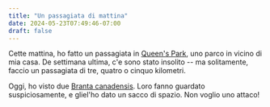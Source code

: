 ```yaml
---
title: "Un passagiata di mattina"
date: 2024-05-23T07:49:46-07:00
draft: false
---
```


Cette mattina, ho fatto un passagiata in [Queen's Park][0], uno parco
in vicino di mia casa.  De settimana ultima, c'e sono stato insolito
-- ma solitamente, faccio un passagiata di tre, quatro o cinquo
kilometri.

Oggi, ho visto due [Branta canadensis][1].  Loro fanno guardato
suspiciosamente, e gliel'ho dato un sacco di spazio.  Non voglio uno attaco!

[0]: https://en.wikipedia.org/wiki/Queen%27s_Park
[1]: https://it.wikipedia.org/wiki/Branta_canadensis
